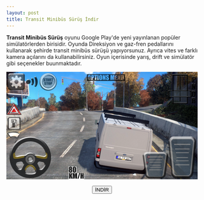 ```yaml
---
layout: post
title: Transit Minibüs Sürüş İndir
---
```


<p><strong>Transit Minibüs Sürüş</strong> oyunu Google Play'de yeni yayınlanan popüler simülatörlerden birisidir. Oyunda Direksiyon ve gaz-fren pedallarını kullanarak şehirde transit minibüs sürüşü yapıyorsunuz. Ayrıca vites ve farklı kamera açılarını da kullanabilirsiniz. Oyun içerisinde yarış, drift ve simülatör gibi seçenekler buunmaktadır.</p>

<center><img src="/images/transit.png" alt="Transit Minibüs Sürüş Modlu APK Oyun" />

<a href="transitminibus.apk" target="_blank"><button class="button3">İNDİR</button></a>
</center>
